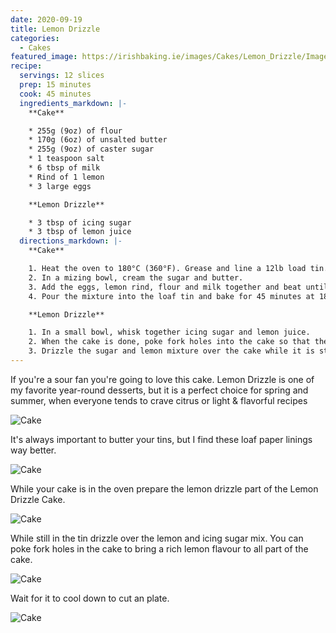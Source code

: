 ```yaml
---
date: 2020-09-19
title: Lemon Drizzle
categories:
  - Cakes
featured_image: https://irishbaking.ie/images/Cakes/Lemon_Drizzle/Image_3.webp
recipe:
  servings: 12 slices
  prep: 15 minutes
  cook: 45 minutes
  ingredients_markdown: |-
    **Cake**

    * 255g (9oz) of flour
    * 170g (6oz) of unsalted butter
    * 255g (9oz) of caster sugar
    * 1 teaspoon salt
    * 6 tbsp of milk
    * Rind of 1 lemon
    * 3 large eggs

    **Lemon Drizzle**

    * 3 tbsp of icing sugar
    * 3 tbsp of lemon juice
  directions_markdown: |-
    **Cake**

    1. Heat the oven to 180°C (360°F). Grease and line a 12lb load tin.
    2. In a mizing bowl, cream the sugar and butter.
    3. Add the eggs, lemon rind, flour and milk together and beat until combined. Scraping down the sides of the bowl as necessary.
    4. Pour the mixture into the loaf tin and bake for 45 minutes at 180°C (360°F).

    **Lemon Drizzle**

    1. In a small bowl, whisk together icing sugar and lemon juice.
    2. When the cake is done, poke fork holes into the cake so that the lemon drizzle mixure can go deep into the cake.
    3. Drizzle the sugar and lemon mixture over the cake while it is still hot.
---
```

If you're a sour fan you're going to love this cake. Lemon Drizzle is one of my favorite year-round desserts, but it is a perfect choice for spring and summer, when everyone tends to crave citrus or light & flavorful recipes

![Cake](https://irishbaking.ie/images/Cakes/Lemon_Drizzle/Image_1.webp)

It's always important to butter your tins, but I find these loaf paper linings way better.

![Cake](https://irishbaking.ie/images/Cakes/Lemon_Drizzle/Image_2.webp)

While your cake is in the oven prepare the lemon drizzle part of the Lemon Drizzle Cake.

![Cake](https://irishbaking.ie/images/Cakes/Lemon_Drizzle/Image_3.webp)

While still in the tin drizzle over the lemon and icing sugar mix. You can poke fork holes in the cake to bring a rich lemon flavour to all part of the cake.

![Cake](https://irishbaking.ie/images/Cakes/Lemon_Drizzle/Image_4.webp)

Wait for it to cool down to cut an plate.

![Cake](https://irishbaking.ie/images/Cakes/Lemon_Drizzle/Image_5.webp)

